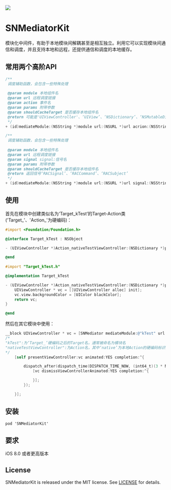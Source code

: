 ![](https://github.com/snlo/SNMediatorKit/blob/master/SNMediatorKit/Assets.xcassets/WechatIMG218.imageset/WechatIMG218.jpeg)

# SNMediatorKit

模块化中间件，有助于本地模块间解耦甚至是相互独立。利用它可以实现模块间通信和调度，并且支持本地和远程，还提供通信和调度的本地缓存。

## 常用两个高阶API

```objective-c
/**
 调度辅助函数，会包含一些特殊处理
 
 @param module 本地组件名
 @param url 远程调度链接
 @param action 事件名
 @param params 附带参数
 @param shouldCacheTarget 是否缓存本地组件名
 @return 可能是'UIViewController'、‘UIView’、‘NSDictionary’、‘NSMutableDictionary’、‘NSArray’、‘NSMutableArray’、‘NSNumber’、‘NSSet’、‘NSMutableSet’、‘NSString’
 */
+ (id)mediateModule:(NSString *)module url:(NSURL *)url acrion:(NSString *)action params:(NSDictionary *)params shouldCacheTarget:(BOOL)shouldCacheTarget;

/**
 调度辅助函数，会包含一些特殊处理
 
 @param module 本地组件名
 @param url 远程调度链接
 @param signal signal:信号名
 @param params 附带参数
 @param shouldCacheTarget 是否缓存本地组件名
 @return 返回信号‘RACSignal’、‘RACCommand’、‘RACSubject’
 */
+ (id)mediateModule:(NSString *)module url:(NSURL *)url signal:(NSString *)signal params:(NSDictionary *)params shouldCacheTarget:(BOOL)shouldCacheTarget __attribute__((warn_unused_result));
```

## 使用

首先在模块中创建类似名为‘Target_kTest’的Target-Action类('Target_'、'Action_'为硬编码)：

```objective-c
#import <Foundation/Foundation.h>

@interface Target_kTest : NSObject

- (UIViewController *)Action_nativeTestViewController:(NSDictionary *)params;

@end
    
#import "Target_kTest.h"

@implementation Target_kTest

- (UIViewController *)Action_nativeTestViewController:(NSDictionary *)params {
	UIViewController * vc = [[UIViewController alloc] init];
	vc.view.backgroundColor = [UIColor blackColor];
	return vc;
}

@end
```

然后在其它模块中使用：

```objective-c
__block UIViewController * vc = [SNMediator mediateModule:@"kTest" url:nil action:@"nativeTestViewController" params:nil shouldCacheTarget:NO];
/*
"kTest":为‘Target_’硬编码之后的Target名，通常被命名为模块名
"nativeTestViewController":为Action名，其中‘native’为本地Action的硬编码标识
*/
    [self presentViewController:vc animated:YES completion:^{

        dispatch_after(dispatch_time(DISPATCH_TIME_NOW, (int64_t)(3 * NSEC_PER_SEC)), dispatch_get_main_queue(), ^{
            [vc dismissViewControllerAnimated:YES completion:^{

            }];
        });

    }];
```

## 安装

```
pod 'SNMediatorKit'
```

## 要求

iOS 8.0 或者更高版本

## License

SNMediatorKit is released under the MIT license. See [LICENSE](https://github.com/snlo/SNMediatorKit/blob/master/LICENSE) for details.